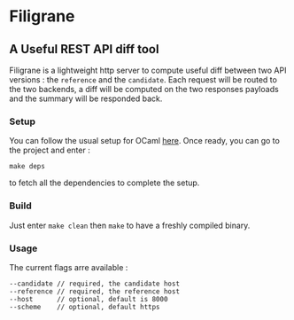 # Filigrane

## A Useful REST API diff tool

Filigrane is a lightweight http server to compute useful diff between two API versions : the `reference` and the `candidate`. Each request will be routed to the two backends, a diff will be computed on the two responses payloads and the summary will be responded back.

### Setup

You can follow the usual setup for OCaml [here](https://ocaml.org/learn/tutorials/up_and_running.html).
Once ready, you can go to the project and enter : 
```
make deps
```
to fetch all the dependencies to complete the setup.

### Build

Just enter `make clean` then `make` to have a freshly compiled binary.

### Usage

The current flags arre available :
```
--candidate // required, the candidate host
--reference // required, the reference host
--host      // optional, default is 8000
--scheme    // optional, default https 
```

